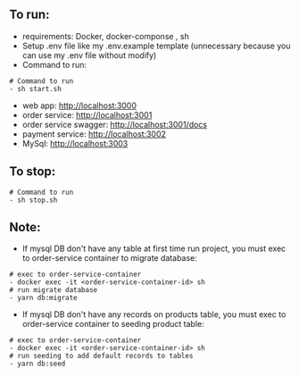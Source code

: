## To run: 
+ requirements: Docker, docker-componse , sh
+ Setup .env file like my .env.example template (unnecessary because you can use my .env file without modify)
+ Command to run:
```
# Command to run
- sh start.sh
```
+ web app: [http://localhost:3000](http://localhost:3000) 
+ order service: [http://localhost:3001](http://localhost:3001)
+ order service swagger: [http://localhost:3001/docs](http://localhost:3001/docs)
+ payment service: [http://localhost:3002](http://localhost:3002)
+ MySql: [http://localhost:3003](http://localhost:3003)

## To stop: 
```
# Command to run
- sh stop.sh
```


## Note:
+ If mysql DB don't have any table at first time run project, you must exec to order-service container to migrate database:
```
# exec to order-service-container
- docker exec -it <order-service-container-id> sh
# run migrate database
- yarn db:migrate
```
+ If mysql DB don't have any records on products table, you must exec to order-service container to seeding product table:
```
# exec to order-service-container
- docker exec -it <order-service-container-id> sh
# run seeding to add default records to tables
- yarn db:seed
```
